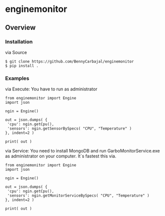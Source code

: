 # enginemonitor

## Overview

### Installation

via Source
```
$ git clone https://github.com/BennyCarbajal/enginemonitor
$ pip install .
```

### Examples

via Execute: You have to run as administrator
```
from enginemonitor import Engine
import json

ngin = Engine()

out = json.dumps( {
 'cpu': ngin.getCpu(),
 'sensors': ngin.getSensorBySpecs( "CPU", "Temperature" )
}, indent=2 )

print( out )
```

via Service: You need to install MongoDB and run GarboMonitorService.exe as administrator on your computer. It`s fastest this via.
```
from enginemonitor import Engine
import json

ngin = Engine()

out = json.dumps( {
 'cpu': ngin.getCpu(),
 'sensors': ngin.getMonitorServiceBySpecs( "CPU", "Temperature" )
}, indent=2 )

print( out )
```